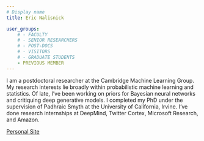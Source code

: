 ```yaml
---
# Display name
title: Eric Nalisnick

user_groups:
    # - FACULTY
    # - SENIOR RESEARCHERS
    # - POST-DOCS
    # - VISITORS
    # - GRADUATE STUDENTS
    - PREVIOUS MEMBER
---
```



I am a postdoctoral researcher at the Cambridge Machine Learning Group. My research interests lie broadly within probabilistic machine learning and statistics. Of late, I’ve been working on priors for Bayesian neural networks and critiquing deep generative models. I completed my PhD under the supervision of Padhraic Smyth at the University of California, Irvine. I’ve done research internships at DeepMind, Twitter Cortex, Microsoft Research, and Amazon.

[Personal Site](https://enalisnick.github.io/)